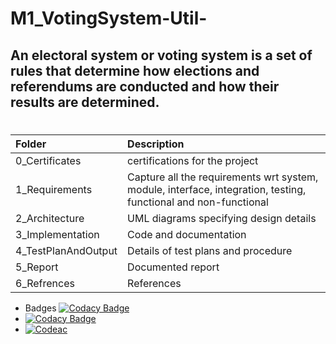 # M1_VotingSystem-Util-
## An electoral system or voting system is a set of rules that determine how elections and referendums are conducted and how their results are determined.
# 
| Folder              | Description                                                                                                     |
| :------------------ | :-------------------------------------------------------------------------------------------------------------- |
| 0_Certificates      |  certifications for the project                                                                      |
| 1_Requirements      | Capture all the requirements wrt system, module, interface, integration, testing, functional and non-functional |
| 2_Architecture      | UML diagrams specifying design details                                                                         |
| 3_Implementation    | Code and documentation                                                                                          |
| 4_TestPlanAndOutput | Details of test plans and procedure                                                                             |
| 5_Report            | Documented report                                                                                               |   
| 6_Refrences         | References   |



* Badges
[![Codacy Badge](https://api.codacy.com/project/badge/Grade/ad7cb2eceb0c4fe89181f2576de5e147)](https://app.codacy.com/gh/Nehalkamble/M1_VotingSystem-Util-?utm_source=github.com&utm_medium=referral&utm_content=Nehalkamble/M1_VotingSystem-Util-&utm_campaign=Badge_Grade_Settings)
* [![Codacy Badge](https://app.codacy.com/project/badge/Grade/f85d03772df547748d1569f1acacfade)](https://www.codacy.com/gh/Nehalkamble/M1_VotingSystem-Util-/dashboard?utm_source=github.com&amp;utm_medium=referral&amp;utm_content=Nehalkamble/M1_VotingSystem-Util-&amp;utm_campaign=Badge_Grade)
* [![Codeac](https://static.codeac.io/badges/2-455661300.svg "Codeac")](https://app.codeac.io/github/Nehalkamble/M1_VotingSystem-Util-)
